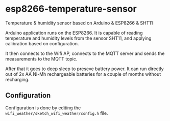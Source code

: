 # esp8266-temperature-sensor
Temperature &amp; humidity sensor based on Arduino &amp; ESP8266 &amp; SHT11


Arduino application runs on the ESP8266. It is capable of reading temperature
and humidity levels from the sensor SHT11, and applying calibration based on
configuration.

It then connects to the Wifi AP, connects to the MQTT server and sends the
measurements to the MQTT topic.

After that it goes to deep sleep to preseve battery power. It can run directly
out of 2x AA Ni-Mh rechargeable batteries for a couple of months without
recharging.


## Configuration

Configuration is done by editing the `wifi_weather/sketch_wifi_weather/config.h`
file.
